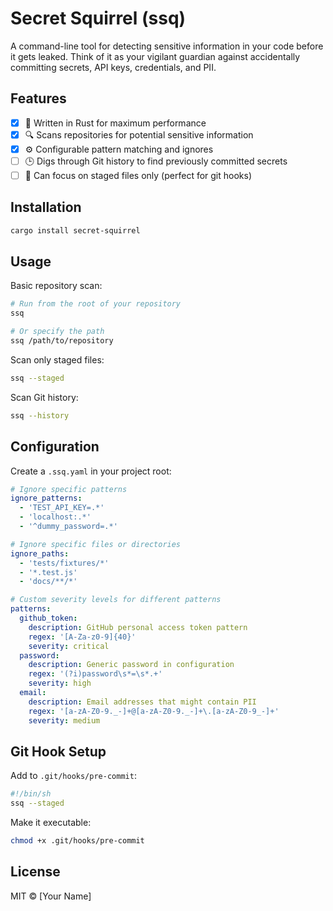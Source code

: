 # Secret Squirrel (ssq)

A command-line tool for detecting sensitive information in your code before it gets leaked. Think of it as your vigilant guardian against accidentally committing secrets, API keys, credentials, and PII.

## Features

- [x] 🚀 Written in Rust for maximum performance
- [x] 🔍 Scans repositories for potential sensitive information
- [x] ⚙️ Configurable pattern matching and ignores
- [ ] 🕒 Digs through Git history to find previously committed secrets
- [ ] 🎯 Can focus on staged files only (perfect for git hooks)

## Installation

```bash
cargo install secret-squirrel
```

## Usage

Basic repository scan:
```bash
# Run from the root of your repository
ssq

# Or specify the path
ssq /path/to/repository
```

Scan only staged files:
```bash
ssq --staged
```

Scan Git history:
```bash
ssq --history
```

## Configuration

Create a `.ssq.yaml` in your project root:

```yaml
# Ignore specific patterns
ignore_patterns:
  - 'TEST_API_KEY=.*'
  - 'localhost:.*'
  - '^dummy_password=.*'

# Ignore specific files or directories
ignore_paths:
  - 'tests/fixtures/*'
  - '*.test.js'
  - 'docs/**/*'

# Custom severity levels for different patterns
patterns:
  github_token:
    description: GitHub personal access token pattern
    regex: '[A-Za-z0-9]{40}'
    severity: critical
  password:
    description: Generic password in configuration
    regex: '(?i)password\s*=\s*.+'
    severity: high
  email:
    description: Email addresses that might contain PII
    regex: '[a-zA-Z0-9._-]+@[a-zA-Z0-9._-]+\.[a-zA-Z0-9_-]+'
    severity: medium
```

## Git Hook Setup

Add to `.git/hooks/pre-commit`:

```bash
#!/bin/sh
ssq --staged
```

Make it executable:
```bash
chmod +x .git/hooks/pre-commit
```

## License

MIT © [Your Name]
